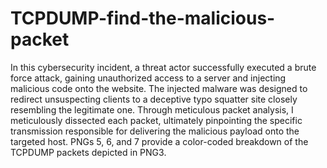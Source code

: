 # TCPDUMP-find-the-malicious-packet
In this cybersecurity incident, a threat actor successfully executed a brute force attack, gaining unauthorized access to a server and injecting malicious code onto the website. The injected malware was designed to redirect unsuspecting clients to a deceptive typo squatter site closely resembling the legitimate one. Through meticulous packet analysis, I meticulously dissected each packet, ultimately pinpointing the specific transmission responsible for delivering the malicious payload onto the targeted host.
PNGs 5, 6, and 7 provide a color-coded breakdown of the TCPDUMP packets depicted in PNG3.
